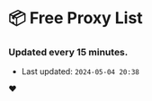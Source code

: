 # :package: Free Proxy List
### Updated every 15 minutes.

- Last updated: `2024-05-04 20:38`

:heart:
